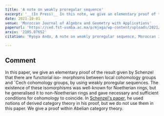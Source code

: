 ```yaml
---
title: 'A note on weakly proregular sequence'
excerpt: '__(In Press)__ In this note, we give an elementary proof of the result given by Schenzel.'
date: 2021-10-01
venue: 'Moroccan Journal of Algebra and Geometry with Applications'
paperurl: 'https://ced.fst-usmba.ac.ma/p/mjaga/wp-content/uploads/2021/10/Ando_MJAGA.pdf'
arxiv: '2105.07652'
citation: 'Ryoya Ando, A note on weakly proregular sequence, Moroccan Journal of Algebra and Geometry with Applications (2021)'

---
```


## Comment

In this paper, we give an elementary proof of the result given by Schenzel that there are functorial iso-
morphisms between local cohomology groups and ˇCech cohomology groups, by using weakly proregular
sequences. The existence of these isomorphisms was well-known for Noetherian rings, but he generalised it
to non-Noetherian rings and gave necessary and sufficient conditions for cohomology to coincide. In [Schenzel's paper](https://www.mscand.dk/article/view/14399), he
used notions of derived category theory in his proof, but we do not use them in this paper. We give a proof
within Abelian category theory.
